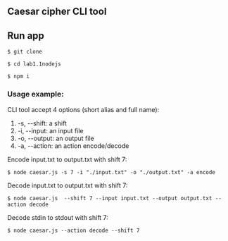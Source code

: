 ## Caesar cipher CLI tool

## Run app

```
$ git clone 
```

```
$ cd lab1.1nodejs
```

```
$ npm i
```

### Usage example:

CLI tool accept 4 options (short alias and full name):

1.  -s, --shift: a shift
2.  -i, --input: an input file
3.  -o, --output: an output file
4.  -a, --action: an action encode/decode

Encode input.txt to output.txt with shift 7:

```
$ node caesar.js -s 7 -i "./input.txt" -o "./output.txt" -a encode
```

Decode input.txt to output.txt with shift 7:

```
$ node caesar.js  --shift 7 --input input.txt --output output.txt --action decode
```

Decode stdin to stdout with shift 7:

```
$ node caesar.js --action decode --shift 7
```
